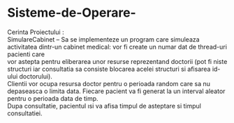 # Sisteme-de-Operare-
Cerinta Proiectului :  <br />
SimulareCabinet – Sa se implementeze un program care simuleaza activitatea dintr-un cabinet medical: vor fi create un numar dat de thread-uri pacienti care  <br />
vor astepta pentru eliberarea unor resurse reprezentand doctorii (pot fi niste structuri iar consultatia sa consiste blocarea acelei structuri si afisarea id-ului doctorului). <br />
Clientii vor ocupa resursa doctor pentru o perioada random care sa nu depaseasca o limita data. Fiecare pacient va fi generat la un interval aleator pentru o perioada data de timp.  <br />
Dupa consultatie, pacientul ısi va afisa timpul de asteptare si timpul consultatiei.  <br />
